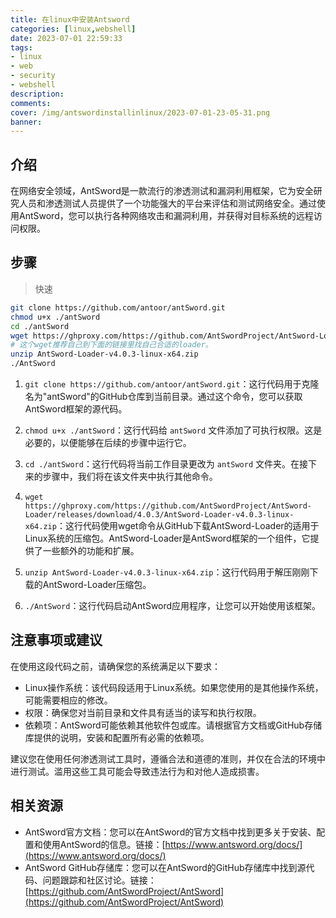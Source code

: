 ```yaml
---
title: 在linux中安装Antsword
categories: [linux,webshell]
date: 2023-07-01 22:59:33
tags:
- linux
- web
- security
- webshell
description:
comments:
cover: /img/antswordinstallinlinux/2023-07-01-23-05-31.png
banner:
---
```

## 介绍
在网络安全领域，AntSword是一款流行的渗透测试和漏洞利用框架，它为安全研究人员和渗透测试人员提供了一个功能强大的平台来评估和测试网络安全。通过使用AntSword，您可以执行各种网络攻击和漏洞利用，并获得对目标系统的远程访问权限。

## 步骤
> 快速
```bash
git clone https://github.com/antoor/antSword.git
chmod u+x ./antSword
cd ./antSword
wget https://ghproxy.com/https://github.com/AntSwordProject/AntSword-Loader/releases/download/4.0.3/AntSword-Loader-v4.0.3-linux-x64.zip
# 这个wget推荐自己到下面的链接里找自己合适的loader。
unzip AntSword-Loader-v4.0.3-linux-x64.zip
./AntSword
```

1. `git clone https://github.com/antoor/antSword.git`：这行代码用于克隆名为"antSword"的GitHub仓库到当前目录。通过这个命令，您可以获取AntSword框架的源代码。

2. `chmod u+x ./antSword`：这行代码给 `antSword` 文件添加了可执行权限。这是必要的，以便能够在后续的步骤中运行它。

3. `cd ./antSword`：这行代码将当前工作目录更改为 `antSword` 文件夹。在接下来的步骤中，我们将在该文件夹中执行其他命令。

4. `wget https://ghproxy.com/https://github.com/AntSwordProject/AntSword-Loader/releases/download/4.0.3/AntSword-Loader-v4.0.3-linux-x64.zip`：这行代码使用wget命令从GitHub下载AntSword-Loader的适用于Linux系统的压缩包。AntSword-Loader是AntSword框架的一个组件，它提供了一些额外的功能和扩展。

5. `unzip AntSword-Loader-v4.0.3-linux-x64.zip`：这行代码用于解压刚刚下载的AntSword-Loader压缩包。

6. `./AntSword`：这行代码启动AntSword应用程序，让您可以开始使用该框架。

## 注意事项或建议
在使用这段代码之前，请确保您的系统满足以下要求：

- Linux操作系统：该代码段适用于Linux系统。如果您使用的是其他操作系统，可能需要相应的修改。
- 权限：确保您对当前目录和文件具有适当的读写和执行权限。
- 依赖项：AntSword可能依赖其他软件包或库。请根据官方文档或GitHub存储库提供的说明，安装和配置所有必需的依赖项。

建议您在使用任何渗透测试工具时，遵循合法和道德的准则，并仅在合法的环境中进行测试。滥用这些工具可能会导致违法行为和对他人造成损害。

## 相关资源
- AntSword官方文档：您可以在AntSword的官方文档中找到更多关于安装、配置和使用AntSword的信息。链接：[https://www.antsword.org/docs/](https://www.antsword.org/docs/)
- AntSword GitHub存储库：您可以在AntSword的GitHub存储库中找到源代码、问题跟踪和社区讨论。链接：[https://github.com/AntSwordProject/AntSword](https://github.com/AntSwordProject/AntSword)



